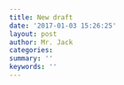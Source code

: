 ```yaml
---
title: New draft
date: '2017-01-03 15:26:25'
layout: post
author: Mr. Jack
categories: 
summary: ''
keywords: ''
---
```

